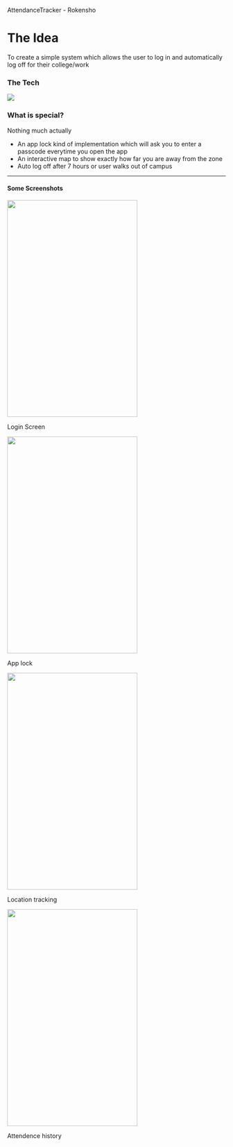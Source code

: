 AttendanceTracker - Rokensho
<h1>The Idea</h1>
To create a simple system which allows the user to log in and automatically log off for their college/work

<h3>The Tech</h3>
<img src= https://imgur.com/HyKTg8B.png>

<h3>What is special?</h3>
<p>Nothing much actually</p>
<ul>
  <li>An app lock kind of implementation which will ask you to enter a passcode everytime you open the app</li>
  <li>An interactive map to show exactly how far you are away from the zone</li>
  <li>Auto log off after 7 hours or user walks out of campus</li>
</ul>

<hr>

<h4>Some Screenshots</h4>
<img src = https://i.imgur.com/iEK3Ixf.png height = 500 width = 300>
<p> Login Screen</p>
<img src = https://i.imgur.com/LVRFcMH.png height = 500 width = 300>
<p> App lock</p>
<img src = https://i.imgur.com/2ljUEgF.png height = 500 width = 300>
<p> Location tracking</p>
<img src = https://i.imgur.com/SRMiB05.png height = 500 width = 300>
<p> Attendence history</p>
